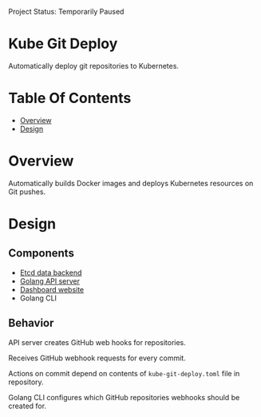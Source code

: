 Project Status: Temporarily Paused  

# Kube Git Deploy
Automatically deploy git repositories to Kubernetes.

# Table Of Contents
- [Overview](#overview)
- [Design](#design)

# Overview
Automatically builds Docker images and deploys Kubernetes resources on Git 
pushes.

# Design
## Components

- [Etcd data backend](./api/README.md#data)
- [Golang API server](./api/README.md#endpoints)
- [Dashboard website](#./frontend/README.md)
- Golang CLI

## Behavior
API server creates GitHub web hooks for repositories.  

Receives GitHub webhook requests for every commit.  

Actions on commit depend on contents of `kube-git-deploy.toml` file in
repository. 

Golang CLI configures which GitHub repositories webhooks should be created for.
